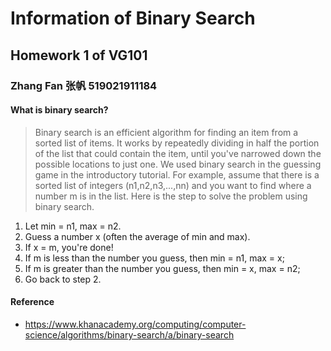 # Information of Binary Search
## Homework 1 of VG101
### Zhang Fan 张帆 519021911184

#### What is binary search?
> Binary search is an efficient algorithm for finding an item from a sorted list of items. It works by repeatedly dividing in half the portion of the list that could contain the item, until you've narrowed down the possible locations to just one. We used binary search in the guessing game in the introductory tutorial.
> For example, assume that there is a sorted list of integers (n1,n2,n3,...,nn) and you want to find where a number m is in the list. Here is the step to solve the problem using binary search.
1. Let min = n1, max = n2.
2. Guess a number x (often the average of min and max).
3. If x = m, you're done!
4. If m is less than the number you guess, then min = n1, max = x;
5. If m is greater than the number you guess, then min = x, max = n2;
6. Go back to step 2.

#### Reference
- https://www.khanacademy.org/computing/computer-science/algorithms/binary-search/a/binary-search
